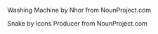 <!-- markdownlint-disable MD041 -->
Washing Machine by Nhor from NounProject.com

Snake by Icons Producer from NounProject.com
